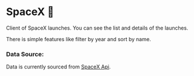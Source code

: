 # SpaceX 🚀

Client of SpaceX launches. You can see the list and details of the launches.

There is simple features like filter by year and sort by name.

### Data Source: 
Data is currently sourced from [SpaceX Api](https://api.spacexdata.com/v2/).

